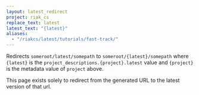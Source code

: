 ```yaml
---
layout: latest_redirect
project: riak_cs
replace_text: latest
latest_text: "{latest}"
aliases:
  - "/riakcs/latest/tutorials/fast-track/"
---
```


Redirects `someroot/latest/somepath` to `someroot/{latest}/somepath` 
where `{latest}` is the `project_descriptions.{project}.latest` value
and `{project}` is the metadata value of `project` above.

This page exists solely to redirect from the generated URL to the latest version of
that url.



